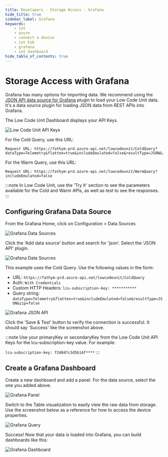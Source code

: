 ```yaml
---
title: Developers - Storage Access - Grafana
hide_title: true
sidebar_label: Grafana
keywords:
    - iot
    - azure
    - connect a device
    - iot hub
    - grafana
    - iot dashboard
hide_table_of_contents: true
---
```


# Storage Access with Grafana

Grafana has many options for importing data. We recommend using the [JSON API data source for Grafana](https://github.com/marcusolsson/grafana-json-datasource) plugin to load your Low Code Unit data. It's a data source plugin for loading JSON data from REST APIs into Grafana.

The Low Code Unit Dashboard displays your API Keys. 

![Low Code Unit API Keys](/img/screenshots/dashboard-storage-access.png)

For the Cold Query, use this URL:

```console
Request URL: https://fathym-prd.azure-api.net/lowcodeunit/ColdQuery?dataType=Telemetry&flatten=true&includeEmulated=false&resultType=JSON&zip=false
```

For the Warm Query, use this URL:

```console
Request URL: https://fathym-prd.azure-api.net/lowcodeunit/WarmQuery?includeEmulated=false
```

:::note
In Low Code Unit, use the 'Try It' section to see the parameters available for the Cold and Warm APIs, as well as test to see the responses. 
:::

## Configuring Grafana Data Source

From the Grafana Home, click on Configuration > Data Sources 

![Grafana Data Sources](/img/screenshots/grafana-1.jpg)

Click the 'Add data source' button and search for 'json'.  Select the 'JSON API' plugin.

![Grafana Data Sources](/img/screenshots/grafana-2.jpg)

This example uses the Cold Query. Use the following values in the form: 

- URL: `https://fathym-prd.azure-api.net/lowcodeunit/ColdQuery`
- Auth: `With Credentials`
- Custom HTTP Headers: `lcu-subscription-key: ***********`
- Query string: `dataType=Telemetry&flatten=true&includeEmulated=false&resultType=JSON&zip=false` 

![Grafana JSON API](/img/screenshots/grafana-3.jpg)

Click the 'Save & Test' button to verify the connection is successful. It should say 'Success' like the screenshot above. 

:::note
Use your primaryKey or secondaryKey from the Low Code Unit API Keys for the lcu-subscription-key value. For example:

`lcu-subscription-key: f24047c3d5b14f****`
:::

## Create a Grafana Dashboard 

Create a new dashboard and add a panel. For the data source, select the one you added above. 

![Grafana Panel](/img/screenshots/grafana-4.jpg)

Switch to the Table visualization to easily view the raw data from storage. Use the screenshot below as a reference for how to access the device properties. 

![Grafana Query](/img/screenshots/grafana-5.jpg)

Success! Now that your data is loaded into Grafana, you can build dashboards like this:

![Grafana Dashboard](/img/screenshots/grafana-6.jpg)
 
